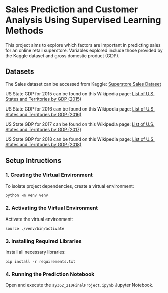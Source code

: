 # Sales Prediction and Customer Analysis Using Supervised Learning Methods
This project aims to explore which factors are important in predicting sales for an online retail superstore. Variables explored include those provided by the Kaggle dataset and gross domestic product (GDP). 

## Datasets
The Sales dataset can be accessed from Kaggle: [Superstore Sales Dataset](https://www.kaggle.com/datasets/rohitsahoo/sales-forecasting)

US State GDP for 2015 can be found on this Wikipedia page: [List of U.S. States and Territories by GDP (2015)](https://en.wikipedia.org/w/index.php?title=List_of_U.S._states_and_territories_by_GDP&oldid=724337497)

US State GDP for 2016 can be found on this Wikipedia page: [List of U.S. States and Territories by GDP (2016)](https://en.wikipedia.org/w/index.php?title=List_of_U.S._states_and_territories_by_GDP&oldid=818507395)

US State GDP for 2017 can be found on this Wikipedia page: [List of U.S. States and Territories by GDP (2017)](https://en.wikipedia.org/w/index.php?title=List_of_U.S._states_and_territories_by_GDP&oldid=891183538)

US State GDP for 2018 can be found on this Wikipedia page: [List of U.S. States and Territories by GDP (2018)](https://en.wikipedia.org/w/index.php?title=List_of_U.S._states_and_territories_by_GDP&oldid=928295770)

## Setup Intructions

### 1. Creating the Virtual Environment

To isolate project dependencies, create a virtual environment:

```
python -m venv venv
```

### 2. Activating the Virtual Environment

Activate the virtual environment:

```
source ./venv/bin/activate
```

### 3. Installing Required Libraries

Install all necessary libraries:

```
pip install -r requirements.txt
```

### 4. Running the Prediction Notebook

Open and execute the `ay362_210FinalProject.ipynb` Jupyter Notebook.
